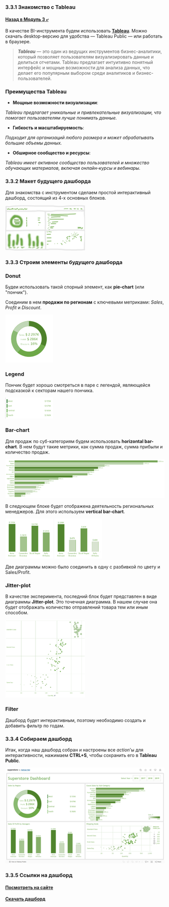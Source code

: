 ### 3.3.1 Знакомство с Tableau

#### [Назад в Модуль 3 ⤶](/DE-101/Module3/readme.md)

В качестве BI-инструмента будем использовать **[Tableau](https://www.tableau.com/)**. Можно скачать desktop-версию 
для удобства — Tableau Public — или работать в браузере.

> ***Tableau*** — это один из ведущих инструментов бизнес-аналитики, который позволяет пользователям визуализировать 
> данные и делиться отчетами. Tableau предлагает интуитивно понятный интерфейс и мощные возможности для анализа данных, 
> что делает его популярным выбором среди аналитиков и бизнес-пользователей.

### Преимущества Tableau
- **Мощные возможности визуализации**:

_Tableau предлагает уникальные и привлекательные визуализации, что помогает пользователям лучше понимать данные._

- **Гибкость и масштабируемость**:

_Подходит для организаций любого размера и может обрабатывать большие объемы данных._

- **Обширное сообщество и ресурсы**:

_Tableau имеет активное сообщество пользователей и множество обучающих материалов, включая онлайн-курсы и вебинары._

### 3.3.2 Макет будущего дашборда
Для знакомства с инструментом сделаем простой интерактивный дашборд, состоящий из 4-х основных блоков.

<img src="/DE-101/Module3/img/maket_tp.png" width="50%">

### 3.3.3 Строим элементы будущего дашборда
### Donut
Будеи использовать такой спорный элемент, как **pie-chart** (или "пончик"). 

Соединим в нем **продажи по регионам** с ключевыми метриками: _Sales_, _Profit_ и _Discount_.

<img src="/DE-101/Module3/img/donut_tp.png" width="30%">

### Legend
Пончик будет хорошо смотреться в паре с легендой, являющейся подсказкой к секторам нашего пончика.

<img src="/DE-101/Module3/img/legend_tp.png" width="30%">

### Bar-chart
Для продаж по суб-категориям будем использовать **horizontal bar-chart**. В нем будут такие метрики, как сумма продаж, 
сумма прибыли и количество продаж.

<img src="/DE-101/Module3/img/bar_sub_tp.png">

В следующем блоке будет отображена деятельность региональных менеджеров. Для этого используем **vertical bar-chart**.

<img src="/DE-101/Module3/img/bar_sales_tp.png" width="30%">

<img src="/DE-101/Module3/img/bar_profit_tp.png" width="30%">

Две диаграммы можно было соединить в одну с разбивкой по цвету и Sales/Profit.

### Jitter-plot
В качестве эксперимента, последний блок будет представлен в виде диаграммы **Jitter-plot**. Это точечная диаграмма. 
В нашем случае она будет отображать количество отправлений товара тем или иным способом.

<img src="/DE-101/Module3/img/jitter_tp.png" width="50%">

### Filter
Дашборд будет интерактивным, поэтому необходимо создать и добавить фильтр по годам.

### 3.3.4 Собираем дашборд
Итак, когда наш дашборд собран и настроены все *action*'ы для интерактивности, нажимаем **CTRL+S**, чтобы сохранить
его в **Tableau Public**.

<img src="/DE-101/Module3/img/dashboard_tp.png" width="100%">

### 3.3.5 Ссылки на дашборд
#### [Посмотреть на сайте](https://public.tableau.com/app/profile/adrian.hel7121/viz/superstore_17462750560080/Dashboard)

#### [Скачать дашборд](/DE-101/Module3/data/tableau/superstore.twbx)
